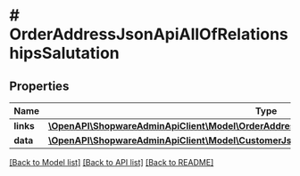 # # OrderAddressJsonApiAllOfRelationshipsSalutation

## Properties

Name | Type | Description | Notes
------------ | ------------- | ------------- | -------------
**links** | [**\OpenAPI\ShopwareAdminApiClient\Model\OrderAddressJsonApiAllOfRelationshipsSalutationLinks**](OrderAddressJsonApiAllOfRelationshipsSalutationLinks.md) |  | [optional]
**data** | [**\OpenAPI\ShopwareAdminApiClient\Model\CustomerJsonApiAllOfRelationshipsSalutationData**](CustomerJsonApiAllOfRelationshipsSalutationData.md) |  | [optional]

[[Back to Model list]](../../README.md#models) [[Back to API list]](../../README.md#endpoints) [[Back to README]](../../README.md)
